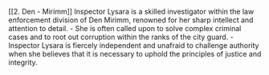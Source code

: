 [[2. Den - Mirimm]]
 Inspector Lysara is a skilled investigator within the law enforcement division of Den Mirimm, renowned for her sharp intellect and attention to detail.
    - She is often called upon to solve complex criminal cases and to root out corruption within the ranks of the city guard.
    - Inspector Lysara is fiercely independent and unafraid to challenge authority when she believes that it is necessary to uphold the principles of justice and integrity.